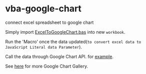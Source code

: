 # vba-google-chart
connect excel spreadsheet to google chart

Simply import  [ExcelToGoogleChart.bas](https://github.com/yuriarfil/vba-google-chart/blob/master/ExcelToGoogleChart.bas) into new `workbook`.

Run the 'Macro' once the data updated(`to convert excel data to JavaScript Literal data Parameter`).

Call the data through Google Chart API. for [example](https://github.com/yuriarfil/vba-google-chart/blob/master/googlechart.html).

See [here](https://developers.google.com/chart/interactive/docs/gallery) for more Google Chart Gallery.
